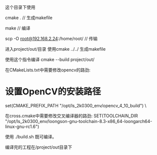 这个目录下使用

cmake .
// 生成makefile

make
// 编译

scp -O root@192.168.2.24:/home/root/
// 传输

进入project/out/目录
使用cmake ../../
生成makefile

使用这个指令编译
cmake --build project/out/


在CMakeLists.txt中需要修改opencv的路劲:
# 设置OpenCV的安装路径
set(CMAKE_PREFIX_PATH "/opt/ls_2k0300_env/opencv_4_10_build") \

在cross.cmake中需要修改交叉编译器的路劲:
SET(TOOLCHAIN_DIR "/opt/ls_2k0300_env/loongson-gnu-toolchain-8.3-x86_64-loongarch64-linux-gnu-rc1.6")


使用 ./build.sh 既可编译。

编译完的工程在/project/out目录下